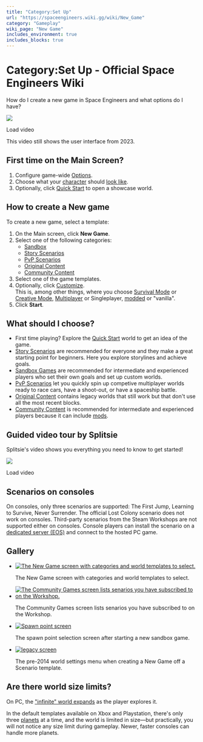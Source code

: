 ```yaml
---
title: "Category:Set Up"
url: "https://spaceengineers.wiki.gg/wiki/New_Game"
category: "Gameplay"
wiki_page: "New Game"
includes_environment: true
includes_blocks: true
---
```


# Category:Set Up - Official Space Engineers Wiki

How do I create a new game in Space Engineers and what options do I have?

![](https://i.ytimg.com/vi/by9OaLyBbHo/hqdefault.jpg)

Load video

  
This video still shows the user interface from 2023.

## First time on the Main Screen?

1.  Configure game-wide [Options](https://spaceengineers.wiki.gg/wiki/Options "Options").
2.  Choose what your [character](https://spaceengineers.wiki.gg/wiki/Space_Engineer "Space Engineer") should [look like](https://spaceengineers.wiki.gg/wiki/Character_Screen "Character Screen").
3.  Optionally, click [Quick Start](https://spaceengineers.wiki.gg/wiki/Quick_Start "Quick Start") to open a showcase world.

## How to create a New game

To create a new game, select a template:

1.  On the Main screen, click **New Game**.
2.  Select one of the following categories:
    *   [Sandbox](https://spaceengineers.wiki.gg/wiki/Sandbox_Game "Sandbox Game")
    *   [Story Scenarios](https://spaceengineers.wiki.gg/wiki/Story_Scenarios "Story Scenarios")
    *   [PvP Scenarios](https://spaceengineers.wiki.gg/wiki/PvP_Scenarios "PvP Scenarios")
    *   [Original Content](https://spaceengineers.wiki.gg/wiki/Original_Content "Original Content")
    *   [Community Content](https://spaceengineers.wiki.gg/wiki/Community_Content "Community Content")
3.  Select one of the game templates.
4.  Optionally, click [Customize](https://spaceengineers.wiki.gg/wiki/World_Settings "World Settings").  
    This is, among other things, where you choose [Survival Mode](https://spaceengineers.wiki.gg/wiki/Survival_Mode "Survival Mode") or [Creative Mode](https://spaceengineers.wiki.gg/wiki/Creative_Mode "Creative Mode"), [Multiplayer](https://spaceengineers.wiki.gg/wiki/Multiplayer "Multiplayer") or Singleplayer, [modded](https://spaceengineers.wiki.gg/wiki/Mods "Mods") or "vanilla".
5.  Click **Start**.

## What should I choose?

*   First time playing? Explore the [Quick Start](https://spaceengineers.wiki.gg/wiki/Quick_Start "Quick Start") world to get an idea of the game.
*   [Story Scenarios](https://spaceengineers.wiki.gg/wiki/Story_Scenarios "Story Scenarios") are recommended for everyone and they make a great starting point for beginners. Here you explore storylines and achieve goals.
*   [Sandbox Games](https://spaceengineers.wiki.gg/wiki/Sandbox_Game "Sandbox Game") are recommended for intermediate and experienced players who set their own goals and set up custom worlds.
*   [PvP Scenarios](https://spaceengineers.wiki.gg/wiki/PvP_Scenarios "PvP Scenarios") let you quickly spin up competive multiplayer worlds ready to race cars, have a shoot-out, or have a spaceship battle.
*   [Original Content](https://spaceengineers.wiki.gg/wiki/Original_Content "Original Content") contains legacy worlds that still work but that don't use all the most recent blocks.
*   [Community Content](https://spaceengineers.wiki.gg/wiki/Community_Content "Community Content") is recommended for intermediate and experienced players because it can include [mods](https://spaceengineers.wiki.gg/wiki/Mods "Mods").

## Guided video tour by Splitsie

Splitsie's video shows you everything you need to know to get started!

![](https://i.ytimg.com/vi/LwlEgmtLeMs/hqdefault.jpg)

Load video

## Scenarios on consoles

On consoles, only three scenarios are supported: The First Jump, Learning to Survive, Never Surrender. The official Lost Colony scenario does not work on consoles. Third-party scenarios from the Steam Workshops are not supported either on consoles. Console players can install the scenario on a [dedicated server (EOS)](https://spaceengineers.wiki.gg/wiki/Setting_up_a_Space_Engineers_Dedicated_Server "Setting up a Space Engineers Dedicated Server") and connect to the hosted PC game.

## Gallery

*   [![The New Game screen with categories and world templates to select.](https://spaceengineers.wiki.gg/images/thumb/New_Game_Screen_2024.jpg/120px-New_Game_Screen_2024.jpg?79140e)](https://spaceengineers.wiki.gg/wiki/File:New_Game_Screen_2024.jpg "The New Game screen with categories and world templates to select.")
    
    The New Game screen with categories and world templates to select.
    
*   [![The Community Games screen lists senarios you have subscribed to on the Workshop.](https://spaceengineers.wiki.gg/images/thumb/New_Game_Community_Content_Search.png/120px-New_Game_Community_Content_Search.png?a6c6a3)](https://spaceengineers.wiki.gg/wiki/File:New_Game_Community_Content_Search.png "The Community Games screen lists senarios you have subscribed to on the Workshop.")
    
    The Community Games screen lists senarios you have subscribed to on the Workshop.
    
*   [![Spawn point screen](https://spaceengineers.wiki.gg/images/thumb/New-game-planet-select.png/120px-New-game-planet-select.png?a968ec)](https://spaceengineers.wiki.gg/wiki/File:New-game-planet-select.png "The spawn point selection screen after starting a new sandbox game.")
    
    The spawn point selection screen after starting a new sandbox game.
    
*   [![legacy screen](https://spaceengineers.wiki.gg/images/thumb/New_game_scenario.png/120px-New_game_scenario.png?fb7a5b)](https://spaceengineers.wiki.gg/wiki/File:New_game_scenario.png "The pre-2014 world settings menu when creating a New Game off a Scenario template.")
    
    The pre-2014 world settings menu when creating a New Game off a Scenario template.
    

## Are there world size limits?

On PC, the ["infinite" world expands](https://spaceengineers.wiki.gg/wiki/Star_System "Star System") as the player explores it.

In the default templates available on Xbox and Playstation, there's only three [planets](https://spaceengineers.wiki.gg/wiki/Planets "Planets") at a time, and the world is limited in size—but practically, you will not notice any size limit during gameplay. Newer, faster consoles can handle more planets.
